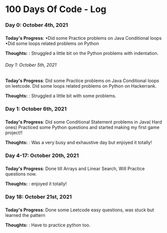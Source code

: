 # 100 Days Of Code - Log
### Day 0: October 4th, 2021 
#####

**Today's Progress**: •Did some Practice problems on Java Conditional loops
•Did some loops related problems on Python

**Thoughts:** : Struggled a little bit on the Python problems with indentation.

###### Day 1: October 5th, 2021
#####

**Today's Progress**: Did some Practice problems on Java Conditional loops on leetcode.
Did some loops related problems on Python on Hackerrank.

**Thoughts:** : Struggled a little bit with some problems.


### Day 1: October 6th, 2021 
#####

**Today's Progress**: Did some Conditional Statement problems in Java( Hard ones)
Practiced some Python questions and started making my first game project!!

**Thoughts:** : Was a very busy and exhaustive day but enjoyed it totally!



### Day 4-17: October 20th, 2021 
###

**Today's Progress**: Done till Arrays and Linear Search, Will Practice questions now.

**Thoughts:** : enjoyed it totally!

### Day 18: October 21st, 2021
###

**Today's Progress**: Done some Leetcode easy questions, was stuck but learned the pattern

**Thoughts:** : Have to practice python too.

